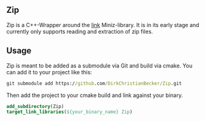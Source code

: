 ## Zip
Zip is a C++-Wrapper around the [link](https://github.com/richgel999/miniz.git) Miniz-library. It is in its early stage and currently only supports reading and extraction of zip files.

## Usage
Zip is meant to be added as a submodule via Git and build via cmake. You can add it to your project like this:

```cmd
git submodule add https://github.com/DirkChristianBecker/Zip.git
```

Then add the project to your cmake build and link against your binary.
```cmake
add_subdirectory(Zip)
target_link_libraries(${your_binary_name} Zip)
```
